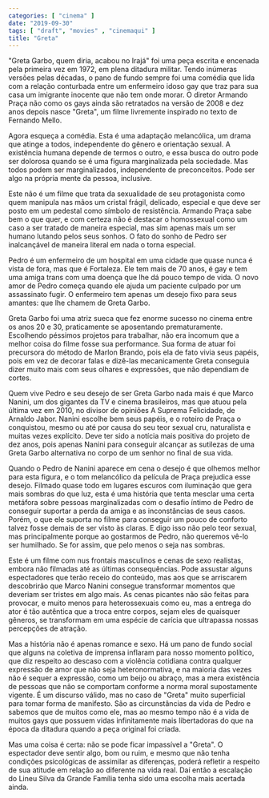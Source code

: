 ```yaml
---
categories: [ "cinema" ]
date: "2019-09-30"
tags: [ "draft", "movies" , "cinemaqui" ]
title: "Greta"
---
```

"Greta Garbo, quem diria, acabou no Irajá" foi uma peça escrita e
encenada pela primeira vez em 1972, em plena ditadura militar. Tendo
inúmeras versões pelas décadas, o pano de fundo sempre foi uma comédia
que lida com a relação conturbada entre um enfermeiro idoso gay que traz
para sua casa um imigrante inocente que não tem onde morar. O diretor
Armando Praça não como os gays ainda são retratados na versão de
2008 e dez anos depois nasce "Greta", um filme livremente inspirado no
texto de Fernando Mello.

Agora esqueça a comédia. Esta é uma adaptação melancólica, um drama
que atinge a todos, independente do gênero e orientação sexual. A
existência humana depende de termos o outro, e essa busca do outro pode
ser dolorosa quando se é uma figura marginalizada pela sociedade. Mas
todos podem ser marginalizados, independente de preconceitos. Pode ser
algo na própria mente da pessoa, inclusive.

Este não é um filme que trata da sexualidade de seu protagonista como
quem manipula nas mãos um cristal frágil, delicado, especial e que deve
ser posto em um pedestal como símbolo de resistência. Armando Praça
sabe bem o que quer, e com certeza não é destacar o homossexual como um
caso a ser tratado de maneira especial, mas sim apenas mais um ser humano
lutando pelos seus sonhos. O fato do sonho de Pedro ser inalcançável
de maneira literal em nada o torna especial.

Pedro é um enfermeiro de um hospital em uma cidade que quase nunca é
vista de fora, mas que é Fortaleza. Ele tem mais de 70 anos, é gay e
tem uma amiga trans com uma doença que lhe dá pouco tempo de vida. O
novo amor de Pedro começa quando ele ajuda um paciente culpado por
um assassinato fugir. O enfermeiro tem apenas um desejo fixo para seus
amantes: que lhe chamem de Greta Garbo.

Greta Garbo foi uma atriz sueca que fez enorme sucesso no cinema entre
os anos 20 e 30, praticamente se aposentando prematuramente. Escolhendo
péssimos projetos para trabalhar, não era incomum que a melhor coisa
do filme fosse sua performance. Sua forma de atuar foi precursora do
método de Marlon Brando, pois ela de fato vivia seus papéis, pois em
vez de decorar falas e dizê-las mecanicamente Greta conseguia dizer
muito mais com seus olhares e expressões, que não dependiam de cortes.

Quem vive Pedro e seu desejo de ser Greta Garbo nada mais é que Marco
Nanini, um dos gigantes da TV e cinema brasileiros, mas que atuou pela
última vez em 2010, no divisor de opiniões A Suprema Felicidade, de
Arnaldo Jabor. Nanini escolhe bem seus papéis, e o roteiro de Praça o
conquistou, mesmo ou até por causa do seu teor sexual cru, naturalista e
muitas vezes explícito. Deve ter sido a notícia mais positiva do projeto
de dez anos, pois apenas Nanini para conseguir alcançar as sutilezas de
uma Greta Garbo alternativa no corpo de um senhor no final de sua vida.

Quando o Pedro de Nanini aparece em cena o desejo é que olhemos melhor
para esta figura, e o tom melancólico da película de Praça prejudica
esse desejo. Filmado quase todo em lugares escuros com iluminação que
gera mais sombras do que luz, esta é uma história que tenta mesclar
uma certa metáfora sobre pessoas marginalizadas com o desafio íntimo
de Pedro de conseguir suportar a perda da amiga e as inconstâncias de
seus casos. Porém, o que ele suporta no filme para conseguir um pouco
de conforto talvez fosse demais de ser visto às claras. E digo isso
não pelo teor sexual, mas principalmente porque ao gostarmos de Pedro,
não queremos vê-lo ser humilhado. Se for assim, que pelo menos o seja
nas sombras.

Este é um filme com nus frontais masculinos e cenas de sexo realistas,
embora não filmadas até as últimas consequências. Pode assustar
alguns espectadores que terão receio do conteúdo, mas aos que se
arriscarem descobrirão que Marco Nanini consegue transformar momentos
que deveriam ser tristes em algo mais. As cenas picantes não são
feitas para provocar, e muito menos para heterossexuais como eu, mas a
entrega do ator é tão autêntica que a troca entre corpos, sejam eles
de quaisquer gêneros, se transformam em uma espécie de carícia que
ultrapassa nossas percepções de atração.

Mas a história não é apenas romance e sexo. Há um pano de fundo
social que alguns na coletiva de imprensa inflaram para nosso momento
político, que diz respeito ao descaso com a violência cotidiana contra
qualquer expressão de amor que não seja heteronormativa, e na maioria
das vezes não é sequer a expressão, como um beijo ou abraço, mas a
mera existência de pessoas que não se comportam conforme a norma moral
supostamente vigente. É um discurso válido, mas no caso de "Greta"
muito superficial para tomar forma de manifesto. São as circunstâncias
da vida de Pedro e sabemos que de muitos como ele, mas ao mesmo tempo não
é a vida de muitos gays que possuem vidas infinitamente mais libertadoras
do que na época da ditadura quando a peça original foi criada.

Mas uma coisa é certa: não se pode ficar impassível a "Greta". O
espectador deve sentir algo, bom ou ruim, e mesmo que não tenha
condições psicológicas de assimilar as diferenças, poderá refletir
a respeito de sua atitude em relação ao diferente na vida real. Daí
então a escalação do Lineu Silva da Grande Família tenha sido uma
escolha mais acertada ainda.
